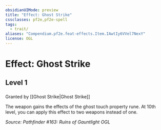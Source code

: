 ```yaml
---
obsidianUIMode: preview
title: "Effect: Ghost Strike"
cssclasses: pf2e,pf2e-spell
tags:
  - trait/
aliases: "Compendium.pf2e.feat-effects.Item.IAwtIy6VVel7NexY"
license: OGL
---
```

# Effect: Ghost Strike
## Level 1
### 






Granted by [[Ghost Strike|Ghost Strike]]

The weapon gains the effects of the ghost touch property rune. At 10th level, you can apply this effect to two weapons instead of one.

*Source: Pathfinder #163: Ruins of Gauntlight*
*OGL*